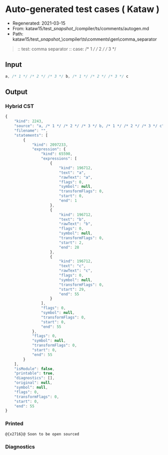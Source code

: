 # Auto-generated test cases ( Kataw )
- Regenerated: 2021-03-15
- From: kataw15/test\__snapshot__/compiler/ts/comments/autogen.md
- Path: kataw15/test\__snapshot__\compiler\ts\comments\gen\comma_separator
> :: test: comma separator
> :: case: /* 1 */ /* 2 */ /* 3 */
## Input

`````js
a, /* 1 */ /* 2 */ /* 3 */ b, /* 1 */ /* 2 */ /* 3 */ c
`````

## Output

### Hybrid CST

```javascript
{
    "kind": 2243,
    "source": "a, /* 1 */ /* 2 */ /* 3 */ b, /* 1 */ /* 2 */ /* 3 */ c",
    "filename": "",
    "statements": [
        {
            "kind": 2097233,
            "expression": {
                "kind": 65590,
                "expressions": [
                    {
                        "kind": 196712,
                        "text": "a",
                        "rawText": "a",
                        "flags": 0,
                        "symbol": null,
                        "transformFlags": 0,
                        "start": 0,
                        "end": 1
                    },
                    {
                        "kind": 196712,
                        "text": "b",
                        "rawText": "b",
                        "flags": 0,
                        "symbol": null,
                        "transformFlags": 0,
                        "start": 2,
                        "end": 28
                    },
                    {
                        "kind": 196712,
                        "text": "c",
                        "rawText": "c",
                        "flags": 0,
                        "symbol": null,
                        "transformFlags": 0,
                        "start": 29,
                        "end": 55
                    }
                ],
                "flags": 0,
                "symbol": null,
                "transformFlags": 0,
                "start": 0,
                "end": 55
            },
            "flags": 0,
            "symbol": null,
            "transformFlags": 0,
            "start": 0,
            "end": 55
        }
    ],
    "isModule": false,
    "printable": true,
    "diagnostics": [],
    "original": null,
    "symbol": null,
    "flags": 0,
    "transformFlags": 0,
    "start": 0,
    "end": 55
}
```

### Printed

```javascript
@{x2716}@ Soon to be open sourced
```

### Diagnostics

```javascript

```


